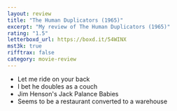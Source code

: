 ```yaml
---
layout: review
title: "The Human Duplicators (1965)"
excerpt: "My review of The Human Duplicators (1965)"
rating: "1.5"
letterboxd_url: https://boxd.it/54WINX
mst3k: true
rifftrax: false
category: movie-review
---
```


- Let me ride on your back
- I bet he doubles as a couch
- Jim Henson's Jack Palance Babies
- Seems to be a restaurant converted to a warehouse
